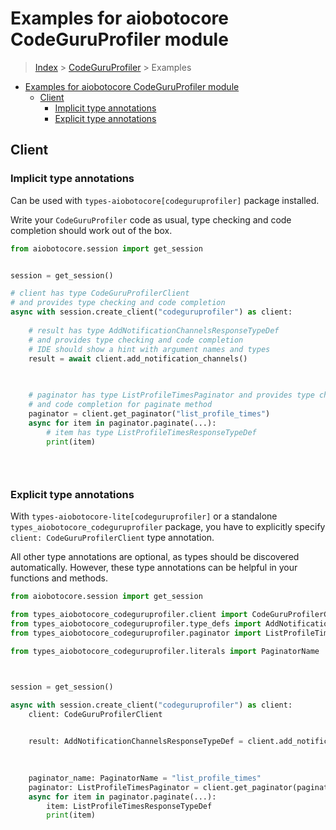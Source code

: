 <a id="examples-for-aiobotocore-codeguruprofiler-module"></a>

# Examples for aiobotocore CodeGuruProfiler module

> [Index](../README.md) > [CodeGuruProfiler](./README.md) > Examples

- [Examples for aiobotocore CodeGuruProfiler module](#examples-for-aiobotocore-codeguruprofiler-module)
  - [Client](#client)
    - [Implicit type annotations](#implicit-type-annotations)
    - [Explicit type annotations](#explicit-type-annotations)

<a id="client"></a>

## Client

<a id="implicit-type-annotations"></a>

### Implicit type annotations

Can be used with `types-aiobotocore[codeguruprofiler]` package installed.

Write your `CodeGuruProfiler` code as usual, type checking and code completion
should work out of the box.

```python
from aiobotocore.session import get_session


session = get_session()

# client has type CodeGuruProfilerClient
# and provides type checking and code completion
async with session.create_client("codeguruprofiler") as client:
    
    # result has type AddNotificationChannelsResponseTypeDef
    # and provides type checking and code completion
    # IDE should show a hint with argument names and types
    result = await client.add_notification_channels()
    

    
    # paginator has type ListProfileTimesPaginator and provides type checking
    # and code completion for paginate method
    paginator = client.get_paginator("list_profile_times")
    async for item in paginator.paginate(...):
        # item has type ListProfileTimesResponseTypeDef
        print(item)
    

    
```

<a id="explicit-type-annotations"></a>

### Explicit type annotations

With `types-aiobotocore-lite[codeguruprofiler]` or a standalone
`types_aiobotocore_codeguruprofiler` package, you have to explicitly specify
`client: CodeGuruProfilerClient` type annotation.

All other type annotations are optional, as types should be discovered
automatically. However, these type annotations can be helpful in your functions
and methods.

```python
from aiobotocore.session import get_session

from types_aiobotocore_codeguruprofiler.client import CodeGuruProfilerClient
from types_aiobotocore_codeguruprofiler.type_defs import AddNotificationChannelsResponseTypeDef
from types_aiobotocore_codeguruprofiler.paginator import ListProfileTimesPaginator

from types_aiobotocore_codeguruprofiler.literals import PaginatorName



session = get_session()

async with session.create_client("codeguruprofiler") as client:
    client: CodeGuruProfilerClient

    
    result: AddNotificationChannelsResponseTypeDef = client.add_notification_channels()
    

    
    paginator_name: PaginatorName = "list_profile_times"
    paginator: ListProfileTimesPaginator = client.get_paginator(paginator_name)
    async for item in paginator.paginate(...):
        item: ListProfileTimesResponseTypeDef
        print(item)
    

    
```
